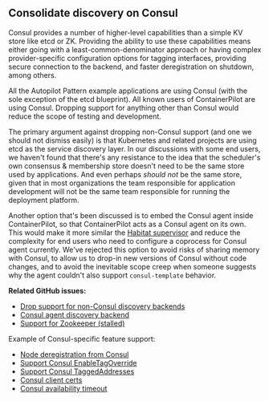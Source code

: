 ## Consolidate discovery on Consul

Consul provides a number of higher-level capabilities than a simple KV store like etcd or ZK. Providing the ability to use these capabilities means either going with a least-common-denominator approach or having complex provider-specific configuration options for tagging interfaces, providing secure connection to the backend, and faster deregistration on shutdown, among others.

All the Autopilot Pattern example applications are using Consul (with the sole exception of the etcd blueprint). All known users of ContainerPilot are using Consul. Dropping support for anything other than Consul would reduce the scope of testing and development.

The primary argument against dropping non-Consul support (and one we should not dismiss easily) is that Kubernetes and related projects are using etcd as the service discovery layer. In our discussions with some end users, we haven't found that there's any resistance to the idea that the scheduler's own consensus & membership store doesn't need to be the same store used by applications. And even perhaps _should not_ be the same store, given that in most organizations the team responsible for application development will not be the same team responsible for running the deployment platform.

Another option that's been discussed is to embed the Consul agent inside ContainerPilot, so that ContainerPilot acts as a Consul agent on its own. This would make it more similar the [Habitat supervisor](https://habitat.sh) and reduce the complexity for end users who need to configure a coprocess for Consul agent currently. We've rejected this option to avoid risks of sharing memory with Consul, to allow us to drop-in new versions of Consul without code changes, and to avoid the inevitable scope creep when someone suggests why the agent couldn't also support `consul-template` behavior.

**Related GitHub issues:**

- [Drop support for non-Consul discovery backends](https://github.com/joyent/containerpilot/issues/251)
- [Consul agent discovery backend](https://github.com/joyent/containerpilot/issues/246)
- [Support for Zookeeper (stalled)](https://github.com/joyent/containerpilot/issues/142)

Example of Consul-specific feature support:

- [Node deregistration from Consul](https://github.com/joyent/containerpilot/issues/218)
- [Support Consul EnableTagOverride](https://github.com/joyent/containerpilot/issues/243)
- [Support Consul TaggedAddresses](https://github.com/joyent/containerpilot/issues/226)
- [Consul client certs](https://github.com/joyent/containerpilot/issues/169)
- [Consul availability timeout](https://github.com/joyent/containerpilot/issues/164)
